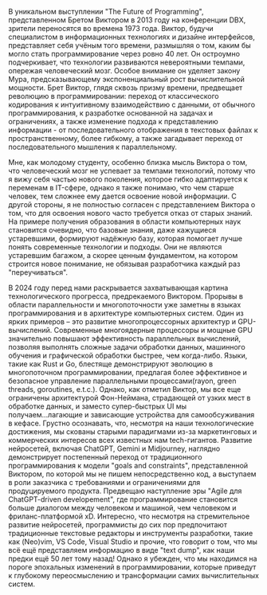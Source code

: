 В уникальном выступлении "The Future of Programming", представленном Бретом
Виктором в 2013 году на конференции DBX, зрители переносятся во времена 1973
года. Виктор, будучи специалистом в информационных технологиях и дизайне
интерфейсов, представляет себя учёным того времени, размышляя о том, каким бы
могло стать программирование через ровно 40 лет. Он остроумно подчеркивает, что
технологии развиваются невероятными темпами, опережая человеческий мозг. Особое
внимание он уделяет закону Мура, предсказывающему экспоненциальный рост
вычислительной мощности. Брет Виктор, глядя сквозь призму времени, предвещает
революцию в программировании: переход от классического кодирования к
интуитивному взаимодействию с данными, от обычного программирования, к
разработке основанной на задачах и ограничениях, а также изменение подхода к
представлению информации - от последовательного отображения в текстовых файлах к
пространственному, более гибкому, а также загадывает переход от
последовательного мышления к параллельному.

Мне, как молодому студенту, особенно близка мысль Виктора о том, что
человеческий мозг не успевает за темпами технологий, потому что я вижу себя
частью нового поколения, которое гибко адаптируется к переменам в IT-сфере,
однако я также понимаю, что чем старше человек, тем сложнее ему дается освоение
новой информации. С другой стороны, я не полностью согласен с представлением
Виктора о том, что для освоения нового часто требуется отказ от старых знаний.
На примере получения образования в области компьютерных наук становится
очевидно, что базовые знания, даже кажущиеся устаревшими, формируют надёжную
базу, которая помогает лучше понять современные технологии и подходы. Они не
являются устаревшим багажом, а скорее ценным фундаментом, на котором строится
новое понимание, не обязывая разработчика каждый раз "переучиваться".

В 2024 году перед нами раскрывается захватывающая картина технологического
прогресса, предрекаемого Виктором. Прорывы в области параллельности и
многопоточности уже заметны в языках программирования и в архитектуре
компьютерных систем. Один из ярких примеров – это развитие многопроцессорных
архитектур и GPU-вычислений. Современные многоядерные процессоры и мощные GPU
значительно повышают эффективность параллельных вычислений, позволяя выполнять
сложные задачи обработки данных, машинного обучения и графической обработки
быстрее, чем когда-либо. Языки, такие как Rust и Go, блестяще демонстрируют
эволюцию в многопоточном программировании, предлагая более эффективное и
безопасное управление параллельными процессами(rayon, green threads, goroutines,
e.t.c.). Однако, как отметил Виктор, мы все еще ограничены архитектурой
Фон-Неймана, страдающей от узких мест в обработке данных, и заместо
супер-быстрых UI мы получаем...лагающие и зависающие устройства для
самообсуживания в кефасе. Грустно осознавать, что, несмотря на наши
технологические достижения, мы скованы старыми парадигмами из-за маркетинговых и
коммерческих интересов всех известных нам tech-гигантов. Развитие нейросетей,
включая ChatGPT, Gemini и Midjourney, наглядно демонстрирует постепенный переход
от традиционного программирования к модели "goals and constraints",
представленной Виктором, по которой мы не пишем непосредственно код, а выступаем
в роли заказчика с требованиями и ограничениями для продуцируемого продукта.
Предвещаю наступление эры "Agile для ChatGPT-driven developement", где
программирование становится больше диалогом между человеком и машиной, чем
человеком и фриланс-платформой xD. Интересно, что несмотря на стремительное
развитие нейросетей, программисты до сих пор предпочитают традиционные текстовые
редакторы и инструменты разработки, такие как (Neo)vim, VS Code, Visual Studio и
прочие, что говорит о том, что мы всё ещё представляем информацию в виде "text
dump", как наши предки ещё 50 лет тому назад! Однако я убежден, что мы находимся
на пороге эпохальных изменений в программировании, которые приведут к глубокому
переосмыслению и трансформации самих вычислительных систем.
